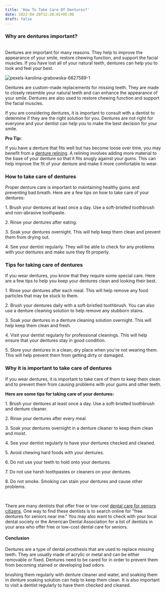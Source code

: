 ```yaml
---
title: 'How To Take Care Of Dentures?'
date: 2022-04-28T12:20:01+05:00
draft: false
---
```



<h3><strong>Why are dentures important?</strong></h3>
<p><br />Dentures are important for many reasons. They help to improve the appearance of your smile, restore chewing function, and support the facial muscles. If you have lost all of your natural teeth, dentures can help you to look and feel your best.</p>
<img src="https://i.ibb.co/mJQ1VHn/pexels-karolina-grabowska-6627589-1.jpg" alt="pexels-karolina-grabowska-6627589-1" border="0">
<p>Dentures are custom-made replacements for missing teeth. They are made to closely resemble your natural teeth and can enhance the appearance of your smile. Dentures are also used to restore chewing function and support the facial muscles.</p>
<p>If you are considering dentures, it is important to consult with a dentist to determine if they are the right solution for you. Dentures are not right for everyone and your dentist can help you to make the best decision for your smile.</p>
<b>Pro Tip:</b>
<p>If you have a denture that fits well but has become loose over time, you may benefit from a <a href="https://dentures.vercel.app/posts/what-is-a-denture-reline/">denture relining</a>. A relining involves adding more material to the base of your denture so that it fits snugly against your gums. This can help improve the fit of your denture and make it more comfortable to wear.</p>
<h3><strong>How to take care of dentures</strong></h3>
<p>Proper denture care is important to maintaining healthy gums and preventing bad breath. Here are a few tips on how to take care of your dentures:</p>
<p>1. Brush your dentures at least once a day. Use a soft-bristled toothbrush and non-abrasive toothpaste.</p>
<p>2. Rinse your dentures after eating.</p>
<p>3. Soak your dentures overnight. This will help keep them clean and prevent them from drying out.</p>
<p>4. See your dentist regularly. They will be able to check for any problems with your dentures and make sure they fit properly.</p>
<h3><strong>Tips for taking care of dentures</strong></h3>
<p>If you wear dentures, you know that they require some special care. Here are a few tips to help you keep your dentures clean and looking their best.</p>
<p>1. Rinse your dentures after each meal. This will help remove any food particles that may be stuck to them.</p>
<p>2. Brush your dentures daily with a soft-bristled toothbrush. You can also use a denture cleaning solution to help remove any stubborn stains.</p>
<p>3. Soak your dentures in a denture cleaning solution overnight. This will help keep them clean and fresh.</p>
<p>4. Visit your dentist regularly for professional cleanings. This will help ensure that your dentures stay in good condition.</p>
<p>5. Store your dentures in a clean, dry place when you're not wearing them. This will help prevent them from getting dirty or damaged.</p>
<h3><strong>Why it is important to take care of dentures</strong></h3>
<p>If you wear dentures, it is important to take care of them to keep them clean and to prevent them from causing problems with your gums and other teeth.</p>
<p><strong>Here are some tips for taking care of your dentures:</strong></p>
<p>1. Brush your dentures at least once a day. Use a soft-bristled toothbrush and denture cleaner.</p>
<p>2. Rinse your dentures after every meal.</p>
<p>3. Soak your dentures overnight in a denture cleaner to keep them clean and moist.</p>
<p>4. See your dentist regularly to have your dentures checked and cleaned.</p>
<p>5. Avoid chewing hard foods with your dentures.</p>
<p>6. Do not use your teeth to hold onto your dentures.</p>
<p>7. Do not use harsh toothpastes or cleaners on your dentures.</p>
<p>8. Do not smoke. Smoking can stain your dentures and cause other problems.</p>
<br>
<p>
There are many dentists that offer free or low-cost <a href="https://dentures.vercel.app/posts/free-dentures-for-seniors/">dental care for seniors citizens</a>. One way to find these dentists is to search online for "free dentures for seniors near me." You may also want to check with your local dental society or the American Dental Association for a list of dentists in your area who offer free or low-cost dental care for seniors.
</p> 
<div>
<h4><strong>Conclusion</strong></h4>
</div>
<p>Dentures are a type of dental prosthesis that are used to replace missing teeth. They are usually made of acrylic or metal and can be either removable or fixed. Dentures need to be cared for in order to prevent them from becoming stained or developing bad odors.</p>
<p>brushing them regularly with denture cleaner and water, and soaking them in denture soaking solution can help to keep them clean. It is also important to visit a dentist regularly to have them checked and cleaned.</p>
 
